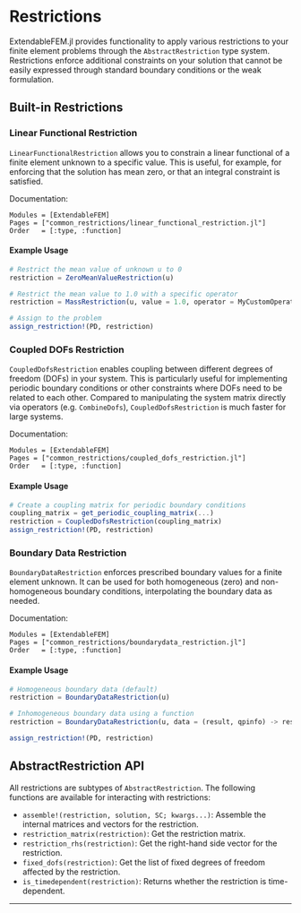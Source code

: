 # Restrictions

ExtendableFEM.jl provides functionality to apply various restrictions to your finite element problems through the `AbstractRestriction` type system. Restrictions enforce additional constraints on your solution that cannot be easily expressed through standard boundary conditions or the weak formulation.

## Built-in Restrictions

### Linear Functional Restriction

`LinearFunctionalRestriction` allows you to constrain a linear functional of a finite element unknown to a specific value. This is useful, for example, for enforcing that the solution has mean zero, or that an integral constraint is satisfied.

Documentation:
```@autodocs
Modules = [ExtendableFEM]
Pages = ["common_restrictions/linear_functional_restriction.jl"]
Order   = [:type, :function]
```

#### Example Usage
```julia
# Restrict the mean value of unknown u to 0
restriction = ZeroMeanValueRestriction(u)

# Restrict the mean value to 1.0 with a specific operator
restriction = MassRestriction(u, value = 1.0, operator = MyCustomOperator)

# Assign to the problem
assign_restriction!(PD, restriction)
```

### Coupled DOFs Restriction

`CoupledDofsRestriction` enables coupling between different degrees of freedom (DOFs) in your system. This is particularly useful for implementing periodic boundary conditions or other constraints where DOFs need to be related to each other. Compared to manipulating the system matrix directly via operators (e.g. `CombineDofs`), `CoupledDofsRestriction` is much faster for large systems.

Documentation:
```@autodocs
Modules = [ExtendableFEM]
Pages = ["common_restrictions/coupled_dofs_restriction.jl"]
Order   = [:type, :function]
```

#### Example Usage
```julia
# Create a coupling matrix for periodic boundary conditions
coupling_matrix = get_periodic_coupling_matrix(...)
restriction = CoupledDofsRestriction(coupling_matrix)
assign_restriction!(PD, restriction)
```

### Boundary Data Restriction

`BoundaryDataRestriction` enforces prescribed boundary values for a finite element unknown. It can be used for both homogeneous (zero) and non-homogeneous boundary conditions, interpolating the boundary data as needed.

Documentation:
```@autodocs
Modules = [ExtendableFEM]
Pages = ["common_restrictions/boundarydata_restriction.jl"]
Order   = [:type, :function]
```

#### Example Usage
```julia
# Homogeneous boundary data (default)
restriction = BoundaryDataRestriction(u)

# Inhomogeneous boundary data using a function
restriction = BoundaryDataRestriction(u, data = (result, qpinfo) -> result .= sin(qpinfo.x[1]))

assign_restriction!(PD, restriction)
```

## AbstractRestriction API

All restrictions are subtypes of `AbstractRestriction`. The following functions are available for interacting with restrictions:

- `assemble!(restriction, solution, SC; kwargs...)`: Assemble the internal matrices and vectors for the restriction.
- `restriction_matrix(restriction)`: Get the restriction matrix.
- `restriction_rhs(restriction)`: Get the right-hand side vector for the restriction.
- `fixed_dofs(restriction)`: Get the list of fixed degrees of freedom affected by the restriction.
- `is_timedependent(restriction)`: Returns whether the restriction is time-dependent.

---